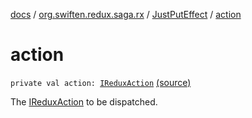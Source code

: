 [docs](../../index.md) / [org.swiften.redux.saga.rx](../index.md) / [JustPutEffect](index.md) / [action](./action.md)

# action

`private val action: `[`IReduxAction`](../../org.swiften.redux.core/-i-redux-action.md) [(source)](https://github.com/protoman92/KotlinRedux/tree/master/common/common-rx-saga/src/main/kotlin/org/swiften/redux/saga/rx/JustPutEffect.kt#L20)

The [IReduxAction](../../org.swiften.redux.core/-i-redux-action.md) to be dispatched.

